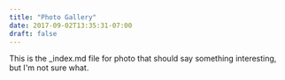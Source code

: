 ```yaml
---
title: "Photo Gallery"
date: 2017-09-02T13:35:31-07:00
draft: false
---
```


This is the _index.md file for photo that should say something interesting, but I'm not sure what.
